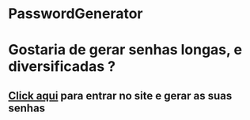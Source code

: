 # PasswordGenerator

<h1>Gostaria de gerar senhas longas, e diversificadas ? </h1>
<h2><a href='https://elielclementino.github.io/PasswordGenerator/'>Click aqui</a> para entrar no site e gerar as suas senhas</h2>
